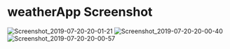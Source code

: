 # weatherApp Screenshot 

![Screenshot_2019-07-20-20-01-21](https://user-images.githubusercontent.com/45679427/61580336-977e6880-ab2e-11e9-9d06-26b8966a05d0.png) 
![Screenshot_2019-07-20-20-00-40](https://user-images.githubusercontent.com/45679427/61580339-9816ff00-ab2e-11e9-8f56-6e1f6f8c499e.png)
![Screenshot_2019-07-20-20-00-57](https://user-images.githubusercontent.com/45679427/61580340-9816ff00-ab2e-11e9-9288-210d0cc3e367.png)
